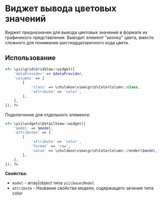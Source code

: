 # Виджет вывода цветовых значений

Виджет предназначен для вывода цветовых значений в формате их графичекого представления. Выводит элемент "иконку" цвета, вместо сложного для понимания шестнадцатиричного кода цвета.

## Использование

```php
<?= \yii\grid\GridView::widget([
    'dataProvider' => $dataProvider,
    'columns' => [
        [
            'class' => \chulakov\view\grid\ColorColumn::class,
            'attribute' => 'color',
        ],
    ],
]); ?>
```

Подключение для отдельного элемента:

```php
<?= \yii\widgets\DetailView::widget([
    'model' => $model,
    'attributes' => [
        [
            'attribute' => 'color',
            'format' => 'raw',
            'value' => \chulakov\view\grid\ColorColumn::render($model, 'color'),
        ],
    ],
]); ?>
```

**Свойства:**

- `model` - array|object типа `yii\base\Model`
- `attribute` - Название свойства модели, содержащего зачение типа color

